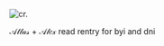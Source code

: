 ![cr.](https://github.com/user-attachments/assets/846802fe-e31d-49fb-96c6-786dc97b2150)

𝒜𝓉𝓁𝒶𝓈 + 𝒜𝓁𝑒𝓍
read rentry for byi and dni

